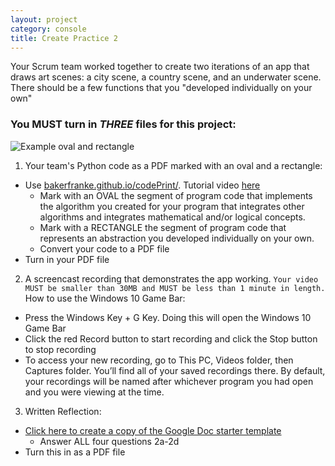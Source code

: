 ```yaml
---
layout: project
category: console
title: Create Practice 2
---
```


Your Scrum team worked together to create two iterations of an app that draws art scenes: a city scene, a country scene, and an underwater scene. There should be a few functions that you "developed individually on your own"

### You MUST turn in *THREE* files for this project:

![Example oval and rectangle](/apcsp\console\ovalRectangle.PNG)

1. Your team's Python code as a PDF marked with an oval and a rectangle:
  - Use [bakerfranke.github.io/codePrint/](https://bakerfranke.github.io/codePrint/). Tutorial video [here](https://drive.google.com/file/d/13X1RYJmzUXzpP2r11ysqAUzXLZayJkuD/view)
    - Mark with an OVAL the segment of program code that implements the algorithm you created for your program that integrates other algorithms and integrates mathematical and/or logical concepts.
    - Mark with a RECTANGLE the segment of program code that represents an abstraction you developed individually on your own.
    - Convert your code to a PDF file
  - Turn in your PDF file

2. A screencast recording that demonstrates the app working. ```Your video MUST be smaller than 30MB and MUST be less than 1 minute in length.``` How to use the Windows 10 Game Bar:
  - Press the Windows Key + G Key. Doing this will open the Windows 10 Game Bar
  - Click the red Record button to start recording and click the Stop button to stop recording
  - To access your new recording, go to This PC, Videos folder, then Captures folder. You’ll find all of your saved recordings there. By default, your recordings will be named after whichever program you had open and you were viewing at the time.

3. Written Reflection:
  - [Click here to create a copy of the Google Doc starter template](https://docs.google.com/document/d/1AD-HkxG91RmUEMR6urnpoLyJTMJoNswzmolqJBneUh0/copy)
	-	Answer ALL four questions 2a-2d
  - Turn this in as a PDF file

